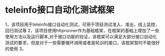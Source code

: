 # teleinfo接口自动化测试框架

1，该项目用于teleinfo接口自动化测试，可用于项目测试准入、准出，线上监控，回归测试等
2，该项目使用httprunner作为基础框架，在框架的基础上增加了一些使用方法以及运行脚本,对于接口功能的验证，该框架可以满足大部分接口自动化测试的要求，但是对于一些需要循环调用或者是轮训的接口，该框架暂时不能很好的使用
3，